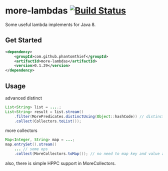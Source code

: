 more-lambdas [![Build Status](https://travis-ci.org/PhantomThief/more-lambdas-java.svg?branch=master)](https://travis-ci.org/PhantomThief/more-lambdas-java)
=======================

Some useful lambda implements for Java 8.

## Get Started

```xml
<dependency>
    <groupId>com.github.phantomthief</groupId>
    <artifactId>more-lambdas</artifactId>
    <version>0.1.29</version>
</dependency>
```

## Usage

advanced distinct
```Java
List<String> list = ....;
List<String> result = list.stream()
	.filter(MorePredicates.distinctUsing(Object::hashCode)) // distinct using hashCode
	.collect(Collectors.toList());
```

more collectors
```Java
Map<Integer, String> map = ...;
map.entrySet().stream()
	... // some ops
	.collect(MoreCollectors.toMap()); // no need to map key and value again if it's an entry stream.
```

also, there is simple HPPC support in MoreCollectors.